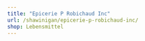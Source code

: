 ```yaml
---
title: "Epicerie P Robichaud Inc"
url: /shawinigan/epicerie-p-robichaud-inc/
shop: Lebensmittel
---
```

